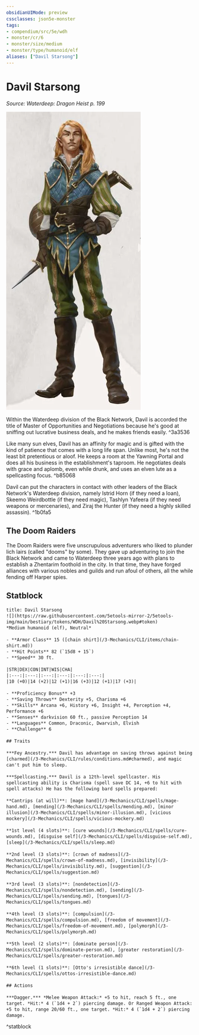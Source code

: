 ```yaml
---
obsidianUIMode: preview
cssclasses: json5e-monster
tags:
- compendium/src/5e/wdh
- monster/cr/6
- monster/size/medium
- monster/type/humanoid/elf
aliases: ["Davil Starsong"]
---
```

# Davil Starsong
*Source: Waterdeep: Dragon Heist p. 199*  

![](https://raw.githubusercontent.com/5etools-mirror-2/5etools-img/main/bestiary/WDH/Davil%20Starsong.webp#right)  

Within the Waterdeep division of the Black Network, Davil is accorded the title of Master of Opportunities and Negotiations because he's good at sniffing out lucrative business deals, and he makes friends easily. ^3a3536

Like many sun elves, Davil has an affinity for magic and is gifted with the kind of patience that comes with a long life span. Unlike most, he's not the least bit pretentious or aloof. He keeps a room at the Yawning Portal and does all his business in the establishment's taproom. He negotiates deals with grace and aplomb, even while drunk, and uses an elven lute as a spellcasting focus. ^b85068

Davil can put the characters in contact with other leaders of the Black Network's Waterdeep division, namely Istrid Horn (if they need a loan), Skeemo Weirdbottle (if they need magic), Tashlyn Yafeera (if they need weapons or mercenaries), and Ziraj the Hunter (if they need a highly skilled assassin). ^1b0fa5

## The Doom Raiders

The Doom Raiders were five unscrupulous adventurers who liked to plunder lich lairs (called "dooms" by some). They gave up adventuring to join the Black Network and came to Waterdeep three years ago with plans to establish a Zhentarim foothold in the city. In that time, they have forged alliances with various nobles and guilds and run afoul of others, all the while fending off Harper spies.


## Statblock

```ad-statblock
title: Davil Starsong
![](https://raw.githubusercontent.com/5etools-mirror-2/5etools-img/main/bestiary/tokens/WDH/Davil%20Starsong.webp#token)
*Medium humanoid (elf), Neutral*

- **Armor Class** 15 ([chain shirt](/3-Mechanics/CLI/items/chain-shirt.md))
- **Hit Points** 82 (`15d8 + 15`) 
- **Speed** 30 ft.

|STR|DEX|CON|INT|WIS|CHA|
|:---:|:---:|:---:|:---:|:---:|:---:|
|10 (+0)|14 (+2)|12 (+1)|16 (+3)|12 (+1)|17 (+3)|

- **Proficiency Bonus** +3
- **Saving Throws** Dexterity +5, Charisma +6
- **Skills** Arcana +6, History +6, Insight +4, Perception +4, Performance +6
- **Senses** darkvision 60 ft., passive Perception 14
- **Languages** Common, Draconic, Dwarvish, Elvish
- **Challenge** 6

## Traits

***Fey Ancestry.*** Davil has advantage on saving throws against being [charmed](/3-Mechanics/CLI/rules/conditions.md#charmed), and magic can't put him to sleep.

***Spellcasting.*** Davil is a 12th-level spellcaster. His spellcasting ability is Charisma (spell save DC 14, +6 to hit with spell attacks) He has the following bard spells prepared:

**Cantrips (at will)**: [mage hand](/3-Mechanics/CLI/spells/mage-hand.md), [mending](/3-Mechanics/CLI/spells/mending.md), [minor illusion](/3-Mechanics/CLI/spells/minor-illusion.md), [vicious mockery](/3-Mechanics/CLI/spells/vicious-mockery.md)

**1st level (4 slots)**: [cure wounds](/3-Mechanics/CLI/spells/cure-wounds.md), [disguise self](/3-Mechanics/CLI/spells/disguise-self.md), [sleep](/3-Mechanics/CLI/spells/sleep.md)

**2nd level (3 slots)**: [crown of madness](/3-Mechanics/CLI/spells/crown-of-madness.md), [invisibility](/3-Mechanics/CLI/spells/invisibility.md), [suggestion](/3-Mechanics/CLI/spells/suggestion.md)

**3rd level (3 slots)**: [nondetection](/3-Mechanics/CLI/spells/nondetection.md), [sending](/3-Mechanics/CLI/spells/sending.md), [tongues](/3-Mechanics/CLI/spells/tongues.md)

**4th level (3 slots)**: [compulsion](/3-Mechanics/CLI/spells/compulsion.md), [freedom of movement](/3-Mechanics/CLI/spells/freedom-of-movement.md), [polymorph](/3-Mechanics/CLI/spells/polymorph.md)

**5th level (2 slots)**: [dominate person](/3-Mechanics/CLI/spells/dominate-person.md), [greater restoration](/3-Mechanics/CLI/spells/greater-restoration.md)

**6th level (1 slots)**: [Otto's irresistible dance](/3-Mechanics/CLI/spells/ottos-irresistible-dance.md)

## Actions

***Dagger.*** *Melee Weapon Attack:* +5 to hit, reach 5 ft., one target. *Hit:* 4 (`1d4 + 2`) piercing damage. Or Ranged Weapon Attack: +5 to hit, range 20/60 ft., one target. *Hit:* 4 (`1d4 + 2`) piercing damage.
```
^statblock